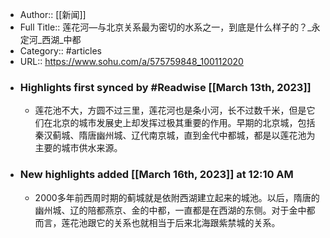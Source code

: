 - Author:: [[新闻]]
- Full Title:: 莲花河—与北京关系最为密切的水系之一，到底是什么样子的？_永定河_西湖_中都
- Category:: #articles
- URL:: https://www.sohu.com/a/575759848_100112020
- ### Highlights first synced by #Readwise [[March 13th, 2023]]
    - 莲花池不大，方圆不过三里，莲花河也是条小河，长不过数千米，但是它们在北京的城市发展史上却发挥过极其重要的作用。早期的北京城，包括秦汉蓟城、隋唐幽州城、辽代南京城，直到金代中都城，都是以莲花池为主要的城市供水来源。
- ### New highlights added [[March 16th, 2023]] at 12:10 AM
    - 2000多年前西周时期的蓟城就是依附西湖建立起来的城池。以后，隋唐的幽州城、辽的陪都燕京、金的中都，一直都是在西湖的东侧。对于金中都而言，莲花池跟它的关系也就相当于后来北海跟紫禁城的关系。
